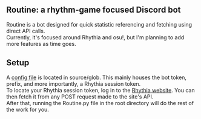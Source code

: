 ## Routine: a rhythm-game focused Discord bot

Routine is a bot designed for quick statistic referencing and fetching using direct API calls.  
Currently, it's focused around Rhythia and osu!, but I'm planning to add more features as time goes.

## Setup
A [config file](https://github.com/x2corp/Routine/blob/main/source/glob/config-example.yml) is located in source/glob. This mainly houses the bot token, prefix, and more importantly, a Rhythia session token.  
To locate your Rhythia session token, log in to the [Rhythia website](https://rhythia.com). You can then fetch it from any POST request made to the site's API.  
After that, running the Routine.py file in the root directory will do the rest of the work for you.
